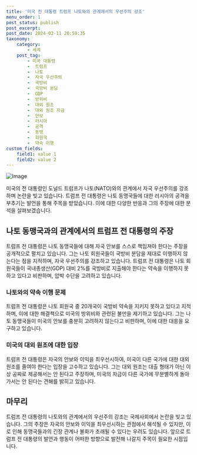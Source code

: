 ```yaml
---
title: '미국 전 대통령 트럼프 나토와의 관계에서의 우선주의 강조'
menu_order: 1
post_status: publish
post_excerpt: 
post_date: 2024-02-11 20:59:35
taxonomy:
    category:
        - 세계
    post_tag:
        - 미국 대통령
        -  트럼프
        -  나토
        -  자국 우선주의
        -  국방비
        -  국방비 분담
        -  GDP
        -  방위비
        -  대외 원조
        -  대외 원조 자금
        -  안보
        -  러시아
        -  공격
        -  동맹
        -  회원국
        -  약속 이행
custom_fields:
    field1: value 1
    field2: value 2
---
```


![Image](https://imgnews.pstatic.net/image/001/2024/02/11/AKR20240211018300009_01_i_P4_20240211155405703.jpg?type=w647)

미국의 전 대통령인 도널드 트럼프가 나토(NATO)와의 관계에서 자국 우선주의를 강조하며 논란을 빚고 있습니다. 트럼프 전 대통령은 나토 동맹국들에 대한 러시아의 공격을 부추기는 발언을 통해 주목을 받았습니다. 이에 대한 다양한 반응과 그의 주장에 대한 분석을 살펴보겠습니다.
## 나토 동맹국과의 관계에서의 트럼프 전 대통령의 주장
트럼프 전 대통령은 나토 동맹국들에 대해 자국 안보를 스스로 책임져야 한다는 주장을 공개적으로 펼치고 있습니다. 그는 나토 회원국들이 국방비 분담을 제대로 이행하지 않는다는 점을 지적하며, 자국 우선주의를 강조하고 있습니다. 트럼프 전 대통령은 나토 회원국들이 국내총생산(GDP) 대비 2%를 국방비로 지출해야 한다는 약속을 이행하지 못하고 있다고 비판하며, 압박 수단을 고려하고 있습니다.
### 나토와의 약속 이행 문제
트럼프 전 대통령은 나토 회원국 중 20개국이 국방비 약속을 지키지 못하고 있다고 지적하며, 이에 대한 해결책으로 미국의 방위비와 관련된 불만을 제기하고 있습니다. 그는 나토 동맹국들이 미국의 안보를 충분히 고려하지 않는다고 비판하며, 이에 대한 대응을 요구하고 있습니다.
### 미국의 대외 원조에 대한 입장
트럼프 전 대통령은 자국의 안보와 이익을 최우선시하여, 미국이 다른 국가에 대한 대외 원조를 줄여야 한다는 입장을 고수하고 있습니다. 그는 대외 원조는 대출 형태가 아닌 이상 공짜로 제공해서는 안 된다고 주장하며, 미국의 자금이 다른 국가에 무분별하게 돌아가서는 안 된다는 견해를 밝히고 있습니다.
## 마무리
트럼프 전 대통령의 나토와의 관계에서의 우선주의 강조는 국제사회에서 논란을 빚고 있습니다. 그의 주장은 자국의 안보와 이익을 최우선시하는 관점에서 해석될 수 있지만, 이로 인해 동맹국들과의 긴장 관계나 불화가 초래될 수 있다는 우려도 있습니다. 앞으로 트럼프 전 대통령의 발언과 행동이 어떠한 방향으로 발전해 나갈지 주목이 필요한 시점입니다.
